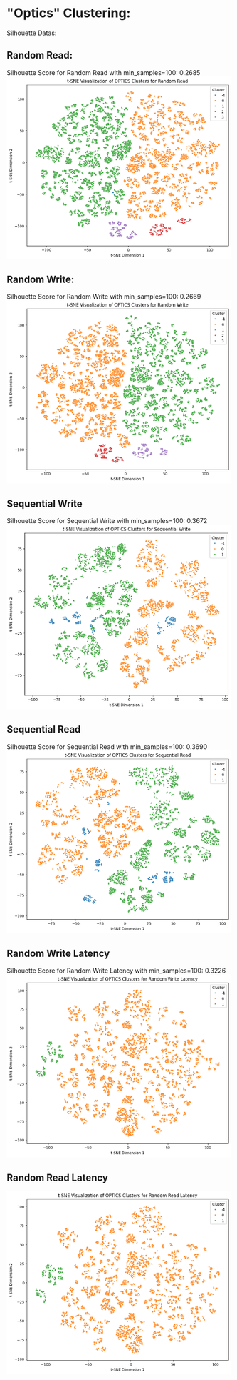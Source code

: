 # "Optics" Clustering:
Silhouette Datas:


## Random Read:
Silhouette Score for Random Read with min_samples=100: 0.2685
![Random Read](../reports/figures/OPTICS/randomread.png)

## Random Write:
Silhouette Score for Random Write with min_samples=100: 0.2669
![Random write](../reports/figures/OPTICS/randomwrite.png)


## Sequential Write
Silhouette Score for Sequential Write with min_samples=100: 0.3672
![sequential write](../reports/figures/OPTICS/sequentialwrite.png)

## Sequential Read
Silhouette Score for Sequential Read with min_samples=100: 0.3690
![sequential write](../reports/figures/OPTICS/sequentialread.png)

## Random Write Latency
Silhouette Score for Random Write Latency with min_samples=100: 0.3226
![rndom write latency](../reports/figures/OPTICS/RWLOptics.png)

## Random Read Latency

![random read latency](../reports/figures/OPTICS/RRLOPTIcs.png)
